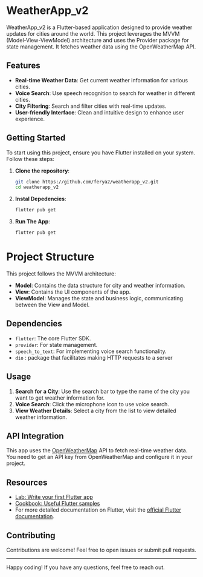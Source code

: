 # WeatherApp_v2

WeatherApp_v2 is a Flutter-based application designed to provide weather updates for cities around the world. This project leverages the MVVM (Model-View-ViewModel) architecture and uses the Provider package for state management. It fetches weather data using the OpenWeatherMap API.

## Features

- **Real-time Weather Data**: Get current weather information for various cities.
- **Voice Search**: Use speech recognition to search for weather in different cities.
- **City Filtering**: Search and filter cities with real-time updates.
- **User-friendly Interface**: Clean and intuitive design to enhance user experience.

## Getting Started

To start using this project, ensure you have Flutter installed on your system. Follow these steps:

1. **Clone the repository**:
   ```bash
   git clone https://github.com/ferya2/weatherapp_v2.git
   cd weatherapp_v2
2. **Instal Depedencies**:
   ```bash
   flutter pub get
3. **Run The App**:
   ```bash
   flutter pub get

# Project Structure

This project follows the MVVM architecture:

- **Model**: Contains the data structure for city and weather information.
- **View**: Contains the UI components of the app.
- **ViewModel**: Manages the state and business logic, communicating between the View and Model.

## Dependencies

- `flutter`: The core Flutter SDK.
- `provider`: For state management.
- `speech_to_text`: For implementing voice search functionality.
- `dio` : package that facilitates making HTTP requests to a server
## Usage

1. **Search for a City**: Use the search bar to type the name of the city you want to get weather information for.
2. **Voice Search**: Click the microphone icon to use voice search.
3. **View Weather Details**: Select a city from the list to view detailed weather information.

## API Integration

This app uses the [OpenWeatherMap](https://openweathermap.org/api) API to fetch real-time weather data. You need to get an API key from OpenWeatherMap and configure it in your project.

## Resources

- [Lab: Write your first Flutter app](https://docs.flutter.dev/get-started/codelab)
- [Cookbook: Useful Flutter samples](https://docs.flutter.dev/cookbook)
- For more detailed documentation on Flutter, visit the [official Flutter documentation](https://docs.flutter.dev/).

## Contributing

Contributions are welcome! Feel free to open issues or submit pull requests.


---

Happy coding! If you have any questions, feel free to reach out.

